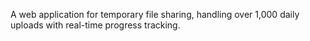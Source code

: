  A web application for temporary file sharing, handling over 1,000 daily uploads with real-time progress tracking.
